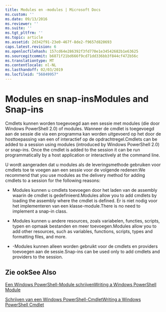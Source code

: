 ```yaml
---
title: Modules en -modules | Microsoft Docs
ms.custom: ''
ms.date: 09/13/2016
ms.reviewer: ''
ms.suite: ''
ms.tgt_pltfrm: ''
ms.topic: article
ms.assetid: 2d342f91-23e0-467f-8de2-f9657d820693
caps.latest.revision: 6
ms.openlocfilehash: 157cd64e286392f3fd770e1e34542682b1e63625
ms.sourcegitcommit: b6871f21bd666f9cd71dd336bb3f844cf472b56c
ms.translationtype: MT
ms.contentlocale: nl-NL
ms.lasthandoff: 02/03/2019
ms.locfileid: "56849957"
---
```

# <a name="modules-and-snap-ins"></a><span data-ttu-id="208b0-102">Modules en snap-ins</span><span class="sxs-lookup"><span data-stu-id="208b0-102">Modules and Snap-ins</span></span>

<span data-ttu-id="208b0-103">Cmdlets kunnen worden toegevoegd aan een sessie met modules (die door Windows PowerShell 2.0) of modules. Wanneer de cmdlet is toegevoegd aan de sessie die via een programma kan worden uitgevoerd op het door de hosttoepassing van een of interactief op de opdrachtregel.</span><span class="sxs-lookup"><span data-stu-id="208b0-103">Cmdlets can be added to a session using modules (introduced by Windows PowerShell 2.0) or snap-ins. Once the cmdlet is added to the session it can be run programmatically by a host application or interactively at the command line.</span></span>

<span data-ttu-id="208b0-104">U wordt aangeraden dat u modules als de leveringsmethode gebruiken voor cmdlets toe te voegen aan een sessie voor de volgende redenen:</span><span class="sxs-lookup"><span data-stu-id="208b0-104">We recommend that you use modules as the delivery method for adding cmdlets to a session for the following reasons:</span></span>

- <span data-ttu-id="208b0-105">Modules kunnen u cmdlets toevoegen door het laden van de assembly waarin de cmdlet is gedefinieerd.</span><span class="sxs-lookup"><span data-stu-id="208b0-105">Modules allow you to add cmdlets by loading the assembly where the cmdlet is defined.</span></span> <span data-ttu-id="208b0-106">Er is niet nodig voor het implementeren van een klasse-module.</span><span class="sxs-lookup"><span data-stu-id="208b0-106">There is no need to implement a snap-in class.</span></span>

- <span data-ttu-id="208b0-107">Modules kunnen u andere resources, zoals variabelen, functies, scripts, typen en opmaak bestanden en meer toevoegen.</span><span class="sxs-lookup"><span data-stu-id="208b0-107">Modules allow you to add other resources, such as variables, functions, scripts, types and formatting files, and more.</span></span>

- <span data-ttu-id="208b0-108">-Modules kunnen alleen worden gebruikt voor de cmdlets en providers toevoegen aan de sessie.</span><span class="sxs-lookup"><span data-stu-id="208b0-108">Snap-ins can be used only to add cmdlets and providers to the session.</span></span>

## <a name="see-also"></a><span data-ttu-id="208b0-109">Zie ook</span><span class="sxs-lookup"><span data-stu-id="208b0-109">See Also</span></span>

[<span data-ttu-id="208b0-110">Een Windows PowerShell-Module schrijven</span><span class="sxs-lookup"><span data-stu-id="208b0-110">Writing a Windows PowerShell Module</span></span>](../module/writing-a-windows-powershell-module.md)

[<span data-ttu-id="208b0-111">Schrijven van een Windows PowerShell-Cmdlet</span><span class="sxs-lookup"><span data-stu-id="208b0-111">Writing a Windows PowerShell Cmdlet</span></span>](./writing-a-windows-powershell-cmdlet.md)

